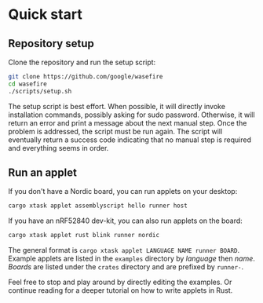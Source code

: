 # Quick start

## Repository setup

Clone the repository and run the setup script:

```sh
git clone https://github.com/google/wasefire
cd wasefire
./scripts/setup.sh
```

The setup script is best effort. When possible, it will directly invoke
installation commands, possibly asking for sudo password. Otherwise, it will
return an error and print a message about the next manual step. Once the problem
is addressed, the script must be run again. The script will eventually return a
success code indicating that no manual step is required and everything seems in
order.

## Run an applet

If you don't have a Nordic board, you can run applets on your desktop:

```sh
cargo xtask applet assemblyscript hello runner host
```

If you have an nRF52840 dev-kit, you can also run applets on the board:

```sh
cargo xtask applet rust blink runner nordic
```

The general format is `cargo xtask applet LANGUAGE NAME runner BOARD`. Example
applets are listed in the `examples` directory by _language_ then _name_.
_Boards_ are listed under the `crates` directory and are prefixed by `runner-`.

Feel free to stop and play around by directly editing the examples. Or continue
reading for a deeper tutorial on how to write applets in Rust.
